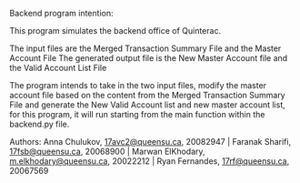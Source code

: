 Backend program intention:

This program simulates the backend office of Quinterac.

The input files are the Merged Transaction Summary File and the Master Account File
The generated output file is the New Master Account file and the Valid Account List File

The program intends to take in the two input files, modify the master account file based on the content from
the Merged Transaction Summary File and generate the New Valid Account list and new master account list,
for this program, it will run starting from the main function within the backend.py file.

Authors:
        Anna Chulukov, 17avc2@queensu.ca, 20082947      |
        Faranak Sharifi, 17fsb@queensu.ca, 20068900     |
        Marwan ElKhodary, m.elkhodary@queensu.ca, 20022212      |
        Ryan Fernandes, 17rf@queensu.ca, 20067569
